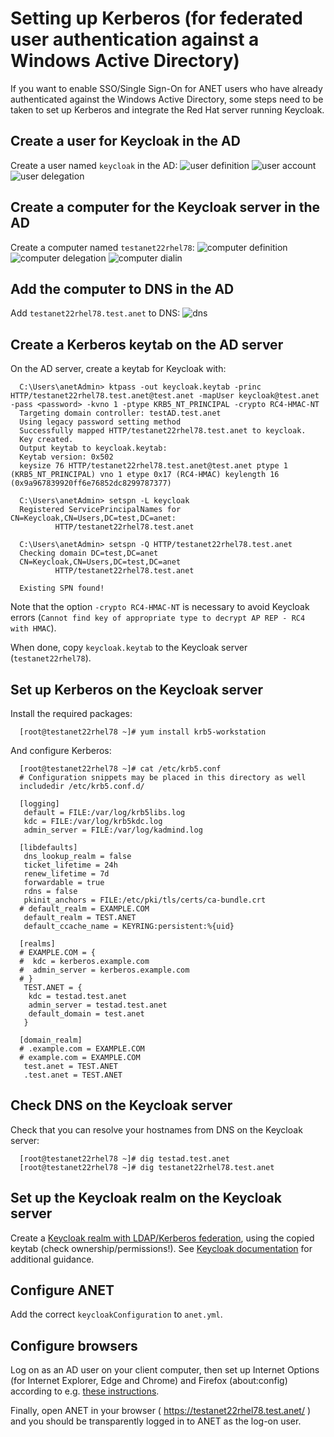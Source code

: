 # Setting up Kerberos (for federated user authentication against a Windows Active Directory)
If you want to enable SSO/Single Sign-On for ANET users who have already authenticated against the Windows Active Directory, some steps need to be taken to set up Kerberos and integrate the Red Hat server running Keycloak.

## Create a user for Keycloak in the AD
Create a user named `keycloak` in the AD:
![user definition](images/kerberos-user-general.png)
![user account](images/kerberos-user-account.png)
![user delegation](images/kerberos-user-delegation.png)

## Create a computer for the Keycloak server in the AD
Create a computer named `testanet22rhel78`:
![computer definition](images/kerberos-computer-general.png)
![computer delegation](images/kerberos-computer-delegation.png)
![computer dialin](images/kerberos-computer-dialin.png)

## Add the computer to DNS in the AD
Add `testanet22rhel78.test.anet` to DNS:
![dns](images/kerberos-dns.png)

## Create a Kerberos keytab on the AD server
On the AD server, create a keytab for Keycloak with:
```
  C:\Users\anetAdmin> ktpass -out keycloak.keytab -princ HTTP/testanet22rhel78.test.anet@test.anet -mapUser keycloak@test.anet -pass <password> -kvno 1 -ptype KRB5_NT_PRINCIPAL -crypto RC4-HMAC-NT
  Targeting domain controller: testAD.test.anet
  Using legacy password setting method
  Successfully mapped HTTP/testanet22rhel78.test.anet to keycloak.
  Key created.
  Output keytab to keycloak.keytab:
  Keytab version: 0x502
  keysize 76 HTTP/testanet22rhel78.test.anet@test.anet ptype 1 (KRB5_NT_PRINCIPAL) vno 1 etype 0x17 (RC4-HMAC) keylength 16 (0x9a967839920ff6e76852dc8299787377)

  C:\Users\anetAdmin> setspn -L keycloak
  Registered ServicePrincipalNames for CN=Keycloak,CN=Users,DC=test,DC=anet:
          HTTP/testanet22rhel78.test.anet

  C:\Users\anetAdmin> setspn -Q HTTP/testanet22rhel78.test.anet
  Checking domain DC=test,DC=anet
  CN=Keycloak,CN=Users,DC=test,DC=anet
          HTTP/testanet22rhel78.test.anet

  Existing SPN found!
```
Note that the option `-crypto RC4-HMAC-NT` is necessary to avoid Keycloak errors (`Cannot find key of appropriate type to decrypt AP REP - RC4 with HMAC`).

When done, copy `keycloak.keytab` to the Keycloak server (`testanet22rhel78`).

## Set up Kerberos on the Keycloak server
Install the required packages:
```
  [root@testanet22rhel78 ~]# yum install krb5-workstation
```
And configure Kerberos:
```
  [root@testanet22rhel78 ~]# cat /etc/krb5.conf
  # Configuration snippets may be placed in this directory as well
  includedir /etc/krb5.conf.d/

  [logging]
   default = FILE:/var/log/krb5libs.log
   kdc = FILE:/var/log/krb5kdc.log
   admin_server = FILE:/var/log/kadmind.log

  [libdefaults]
   dns_lookup_realm = false
   ticket_lifetime = 24h
   renew_lifetime = 7d
   forwardable = true
   rdns = false
   pkinit_anchors = FILE:/etc/pki/tls/certs/ca-bundle.crt
  # default_realm = EXAMPLE.COM
   default_realm = TEST.ANET
   default_ccache_name = KEYRING:persistent:%{uid}

  [realms]
  # EXAMPLE.COM = {
  #  kdc = kerberos.example.com
  #  admin_server = kerberos.example.com
  # }
   TEST.ANET = {
    kdc = testad.test.anet
    admin_server = testad.test.anet
    default_domain = test.anet
   }

  [domain_realm]
  # .example.com = EXAMPLE.COM
  # example.com = EXAMPLE.COM
   test.anet = TEST.ANET
   .test.anet = TEST.ANET
```

## Check DNS on the Keycloak server
Check that you can resolve your hostnames from DNS on the Keycloak server:
```
  [root@testanet22rhel78 ~]# dig testad.test.anet
  [root@testanet22rhel78 ~]# dig testanet22rhel78.test.anet
```

## Set up the Keycloak realm on the Keycloak server
Create a [Keycloak realm with LDAP/Kerberos federation](keycloak.md#ad), using the copied keytab (check ownership/permissions!). See [Keycloak documentation](https://www.keycloak.org/docs/latest/server_admin/index.html#_kerberos) for additional guidance.

## Configure ANET
Add the correct `keycloakConfiguration` to `anet.yml`.

## Configure browsers
Log on as an AD user on your client computer, then set up Internet Options (for Internet Explorer, Edge and Chrome) and Firefox (about:config) according to e.g. [these instructions](https://active-directory-wp.com/docs/Networking/Single_Sign_On/Configure_browsers_to_use_Kerberos.html).

Finally, open ANET in your browser ( https://testanet22rhel78.test.anet/ ) and you should be transparently logged in to ANET as the log-on user. 
